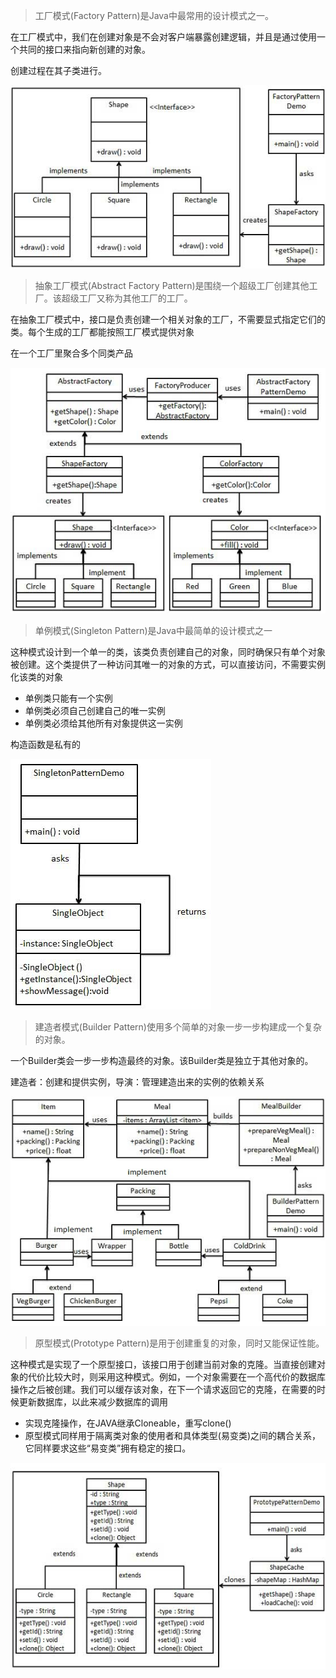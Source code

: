 > 工厂模式(Factory Pattern)是Java中最常用的设计模式之一。

在工厂模式中，我们在创建对象是不会对客户端暴露创建逻辑，并且是通过使用一个共同的接口来指向新创建的对象。

创建过程在其子类进行。

![工厂模式](img/factory_pattern_uml_diagram.jpg)

> 抽象工厂模式(Abstract Factory Pattern)是围绕一个超级工厂创建其他工厂。该超级工厂又称为其他工厂的工厂。

在抽象工厂模式中，接口是负责创建一个相关对象的工厂，不需要显式指定它们的类。每个生成的工厂都能按照工厂模式提供对象

在一个工厂里聚合多个同类产品

![抽象工厂模式](img/abstractfactory_pattern_uml_diagram.jpg)

> 单例模式(Singleton Pattern)是Java中最简单的设计模式之一

这种模式设计到一个单一的类，该类负责创建自己的对象，同时确保只有单个对象被创建。这个类提供了一种访问其唯一的对象的方式，可以直接访问，不需要实例化该类的对象

- 单例类只能有一个实例
- 单例类必须自己创建自己的唯一实例
- 单例类必须给其他所有对象提供这一实例

构造函数是私有的

![单例模式](img/singleton_pattern_uml_diagram.jpg)

> 建造者模式(Builder Pattern)使用多个简单的对象一步一步构建成一个复杂的对象。

一个Builder类会一步一步构造最终的对象。该Builder类是独立于其他对象的。

建造者：创建和提供实例，导演：管理建造出来的实例的依赖关系

![建造者模式](img/builder_pattern_uml_diagram.jpg)

> 原型模式(Prototype Pattern)是用于创建重复的对象，同时又能保证性能。

这种模式是实现了一个原型接口，该接口用于创建当前对象的克隆。当直接创建对象的代价比较大时，则采用这种模式。例如，一个对象需要在一个高代价的数据库操作之后被创建。我们可以缓存该对象，在下一个请求返回它的克隆，在需要的时候更新数据库，以此来减少数据库的调用

- 实现克隆操作，在JAVA继承Cloneable，重写clone()
- 原型模式同样用于隔离类对象的使用者和具体类型(易变类)之间的耦合关系，它同样要求这些“易变类”拥有稳定的接口。

![原型模型](img/prototype_pattern_uml_diagram.jpg)

> 

